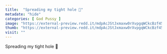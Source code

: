 ```yaml
---
title:  "Spreading my tight hole 🤗"
metadate: "hide"
categories: [ God Pussy ]
image: "https://external-preview.redd.it/mdpAcJStJxmaxw0rXvpgqWCkcBzf456jTUdJW15NaYM.jpg?auto=webp&s=a541ee39b98619f8e318ccf2b5af79cf5508b06f"
thumb: "https://external-preview.redd.it/mdpAcJStJxmaxw0rXvpgqWCkcBzf456jTUdJW15NaYM.jpg?width=1080&crop=smart&auto=webp&s=924c6265b10d3d0e3298ef93e9183e40bdbfdc9f"
visit: ""
---
```

Spreading my tight hole 🤗
